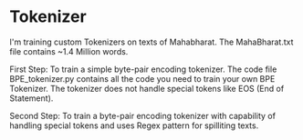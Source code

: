 # Tokenizer

I'm training custom Tokenizers on texts of Mahabharat. The MahaBharat.txt file contains ~1.4 Million words.

First Step: To train a simple byte-pair encoding tokenizer.
The code file BPE_tokenizer.py contains all the code you need to train your own BPE Tokenizer. The tokenizer does not handle special tokens like EOS (End of Statement). 

Second Step: To train a byte-pair encoding tokenizer with capability of handling special tokens and uses Regex pattern for spilliting texts.
